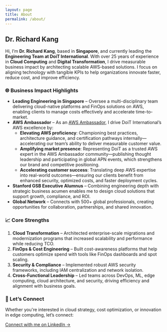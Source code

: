 ```yaml
---
layout: page
title: About
permalink: /about/
---
```


## Dr. Richard Kang

Hi, I’m **Dr. Richard Kang**, based in **Singapore**, and currently leading the **Engineering Team at DoiT International**. With over 25 years of experience in **Cloud Computing** and **Digital Transformation**, I drive measurable business impact by architecting scalable AWS-based solutions. I focus on aligning technology with tangible KPIs to help organizations innovate faster, reduce cost, and improve efficiency.

### 🌐 Business Impact Highlights

- **Leading Engineering in Singapore** – Oversee a multi-disciplinary team delivering cloud-native platforms and FinOps solutions on AWS, enabling clients to manage costs effectively and accelerate time-to-market.
- **AWS Ambassador** – As an [AWS Ambassador](https://aws.amazon.com/partners/ambassadors/?cards-body.sort-by=item.additionalFields.createDate&cards-body.sort-order=desc&awsf.apn-ambassadors-location=*all&cards-body.q=richard&cards-body.q_operator=AND&ref=kangks.github.io), I drive DoiT International’s AWS excellence by:
  - **Elevating AWS proficiency**: Championing best practices, architecture guidance, and certification pathways internally—accelerating our team’s ability to deliver measurable customer value.
  - **Amplifying market presence**: Representing DoiT as a trusted AWS expert in the AWS Ambassador community—publishing thought leadership and participating in global APN events, which strengthens our brand and competitive positioning.
  - **Accelerating customer success**: Translating deep AWS expertise into real-world outcomes—ensuring our clients benefit from enhanced security, optimized costs, and faster deployment cycles.
- **Stanford GSB Executive Alumnus** – Combining engineering depth with strategic business acumen enables me to design cloud solutions that support growth, compliance, and ROI.
- **Global Network** – Connects with 500+ global professionals, creating opportunities for collaboration, partnerships, and shared innovation.

### 📈 Core Strengths

1. **Cloud Transformation** – Architected enterprise-scale migrations and modernization programs that increased scalability and performance while reducing TCO.
2. **FinOps & Cost Engineering** – Built cost-awareness platforms that help customers optimize spend with tools like FinOps dashboards and spot scaling.
3. **Security & Compliance** – Implemented robust AWS security frameworks, including IAM centralization and network isolation.
4. **Cross-Functional Leadership** – Led teams across DevOps, ML, edge computing, cloud architecture, and security, driving efficiency and alignment with business goals.

### 🤝 Let’s Connect

Whether you're interested in cloud strategy, cost optimization, or innovation in edge computing, let’s connect:

[Connect with me on LinkedIn →](https://www.linkedin.com/in/kangks/)
